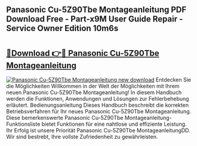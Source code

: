 ## Panasonic Cu-5Z90Tbe Montageanleitung PDF Download Free - Part-x9M User Guide Repair - Service Owner Edition 10m6s

# <h2><a href="http://df6cyhm.blite.top/?on=Panasonic+Cu-5Z90Tbe+Montageanleitung">🔗Download 👉🔴 Panasonic Cu-5Z90Tbe Montageanleitung</a></h2>

[![Panasonic Cu-5Z90Tbe Montageanleitung new download](https://i.imgur.com/lujVjoI.png)](http://df6cyhm.blite.top/?on=Panasonic+Cu-5Z90Tbe+Montageanleitung)
Entdecken Sie die Möglichkeiten Willkommen in der Welt der Möglichkeiten mit Ihrem neuen Panasonic Cu-5Z90Tbe Montageanleitung! In diesem Handbuch werden die Funktionen, Anwendungen und Lösungen zur Fehlerbehebung erläutert. Bedienungsanleitung Dieses Handbuch beschreibt die korrekten Betriebsverfahren für Ihr neues Panasonic Cu-5Z90Tbe Montageanleitung. Diese bemerkenswerte Panasonic Cu-5Z90Tbe Montageanleitung-Funktionsliste bietet Funktionen für eine nahtlose und effiziente Leistung. Ihr Erfolg ist unsere Priorität Panasonic Cu-5Z90Tbe MontageanleitungDD. Wir sind bestrebt, Ihre vollste Zufriedenheit zu gewährleisten.

